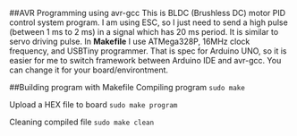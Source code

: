 ##AVR Programming using avr-gcc
This is BLDC (Brushless DC) motor PID control system program. I am using ESC, so I just need to send a high pulse (between 1 ms to 2 ms) in a signal which has 20 ms period. It is similar to servo driving pulse. In **Makefile** I use ATMega328P, 16MHz clock frequency, and USBTiny programmer. That is spec for Arduino UNO, so it is easier for me to switch framework between Arduino IDE and avr-gcc. You can change it for your board/environtment.

##Building program with Makefile
Compiling program
`sudo make`

Upload a HEX file to board
`sudo make program`

Cleaning compiled file
`sudo make clean`
